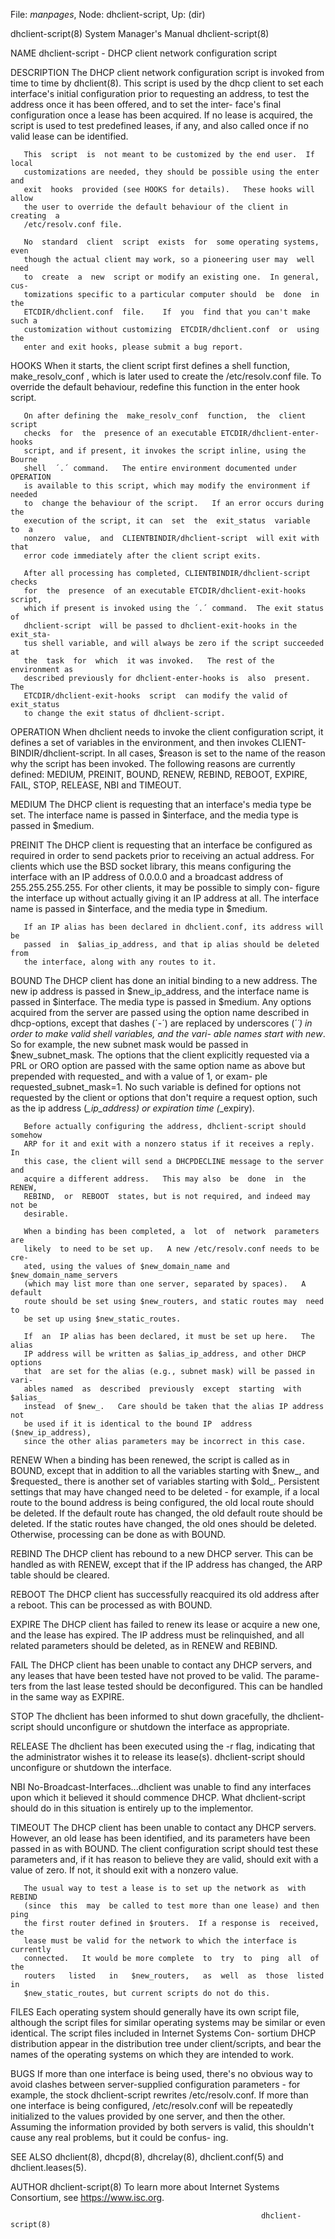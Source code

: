File: *manpages*,  Node: dhclient-script,  Up: (dir)

dhclient-script(8)          System Manager's Manual         dhclient-script(8)



NAME
       dhclient-script - DHCP client network configuration script

DESCRIPTION
       The  DHCP  client  network configuration script is invoked from time to
       time by dhclient(8).  This script is used by the  dhcp  client  to  set
       each  interface's initial configuration prior to requesting an address,
       to test the address once it has been offered, and  to  set  the  inter-
       face's final configuration once a lease has been acquired.  If no lease
       is acquired, the script is used to test predefined leases, if any,  and
       also called once if no valid lease can be identified.

       This  script  is  not meant to be customized by the end user.  If local
       customizations are needed, they should be possible using the enter  and
       exit  hooks  provided (see HOOKS for details).   These hooks will allow
       the user to override the default behaviour of the client in creating  a
       /etc/resolv.conf file.

       No  standard  client  script  exists  for  some operating systems, even
       though the actual client may work, so a pioneering user may  well  need
       to  create  a  new  script or modify an existing one.  In general, cus-
       tomizations specific to a particular computer should  be  done  in  the
       ETCDIR/dhclient.conf  file.    If  you  find that you can't make such a
       customization without customizing  ETCDIR/dhclient.conf  or  using  the
       enter and exit hooks, please submit a bug report.

HOOKS
       When  it  starts,  the  client  script  first defines a shell function,
       make_resolv_conf , which is later used to create  the  /etc/resolv.conf
       file.    To  override  the default behaviour, redefine this function in
       the enter hook script.

       On after defining the  make_resolv_conf  function,  the  client  script
       checks  for  the  presence of an executable ETCDIR/dhclient-enter-hooks
       script, and if present, it invokes the script inline, using the  Bourne
       shell  ´.´ command.   The entire environment documented under OPERATION
       is available to this script, which may modify the environment if needed
       to  change the behaviour of the script.   If an error occurs during the
       execution of the script, it can  set  the  exit_status  variable  to  a
       nonzero  value,  and  CLIENTBINDIR/dhclient-script  will exit with that
       error code immediately after the client script exits.

       After all processing has completed, CLIENTBINDIR/dhclient-script checks
       for  the  presence  of an executable ETCDIR/dhclient-exit-hooks script,
       which if present is invoked using the ´.´ command.  The exit status  of
       dhclient-script  will be passed to dhclient-exit-hooks in the exit_sta-
       tus shell variable, and will always be zero if the script succeeded  at
       the  task  for  which  it was invoked.   The rest of the environment as
       described previously for dhclient-enter-hooks is  also  present.    The
       ETCDIR/dhclient-exit-hooks  script  can modify the valid of exit_status
       to change the exit status of dhclient-script.

OPERATION
       When dhclient needs to  invoke  the  client  configuration  script,  it
       defines a set of variables in the environment, and then invokes CLIENT-
       BINDIR/dhclient-script.  In all cases, $reason is set to  the  name  of
       the reason why the script has been invoked.   The following reasons are
       currently defined:  MEDIUM,  PREINIT,  BOUND,  RENEW,  REBIND,  REBOOT,
       EXPIRE, FAIL, STOP, RELEASE, NBI and TIMEOUT.

MEDIUM
       The  DHCP  client  is requesting that an interface's media type be set.
       The interface name is passed in  $interface,  and  the  media  type  is
       passed in $medium.

PREINIT
       The  DHCP  client  is  requesting  that  an  interface be configured as
       required in order to send packets prior to receiving an actual address.
       For  clients  which  use the BSD socket library, this means configuring
       the interface with an IP address of 0.0.0.0 and a broadcast address  of
       255.255.255.255.   For other clients, it may be possible to simply con-
       figure the interface up without actually giving it  an  IP  address  at
       all.    The  interface name is passed in $interface, and the media type
       in $medium.

       If an IP alias has been declared in dhclient.conf, its address will  be
       passed  in  $alias_ip_address, and that ip alias should be deleted from
       the interface, along with any routes to it.

BOUND
       The DHCP client has done an initial binding to a new address.   The new
       ip  address  is  passed  in  $new_ip_address, and the interface name is
       passed in $interface.   The media type  is  passed  in  $medium.    Any
       options  acquired  from  the  server  are  passed using the option name
       described in dhcp-options, except that dashes  (´-´)  are  replaced  by
       underscores (´_´) in order to make valid shell variables, and the vari-
       able names start with new_.   So for example, the new subnet mask would
       be  passed in $new_subnet_mask.  The options that the client explicitly
       requested via a PRL or ORO option are passed with the same option  name
       as  above but prepended with requested_ and with a value of 1, or exam-
       ple requested_subnet_mask=1.  No such variable is defined  for  options
       not  requested  by  the  client or options that don't require a request
       option, such as  the  ip  address  (*_ip_address)  or  expiration  time
       (*_expiry).

       Before actually configuring the address, dhclient-script should somehow
       ARP for it and exit with a nonzero status if it receives a reply.    In
       this case, the client will send a DHCPDECLINE message to the server and
       acquire a different address.   This may also  be  done  in  the  RENEW,
       REBIND,  or  REBOOT  states, but is not required, and indeed may not be
       desirable.

       When a binding has been completed, a  lot  of  network  parameters  are
       likely  to need to be set up.   A new /etc/resolv.conf needs to be cre-
       ated, using the values of $new_domain_name and $new_domain_name_servers
       (which may list more than one server, separated by spaces).   A default
       route should be set using $new_routers, and static routes may  need  to
       be set up using $new_static_routes.

       If  an  IP alias has been declared, it must be set up here.   The alias
       IP address will be written as $alias_ip_address, and other DHCP options
       that  are set for the alias (e.g., subnet mask) will be passed in vari-
       ables named  as  described  previously  except  starting  with  $alias_
       instead  of $new_.   Care should be taken that the alias IP address not
       be used if it is identical to the bound IP  address  ($new_ip_address),
       since the other alias parameters may be incorrect in this case.

RENEW
       When  a  binding  has  been  renewed, the script is called as in BOUND,
       except that in addition to all the variables starting with  $new_,  and
       $requested_  there  is  another  set  of variables starting with $old_.
       Persistent settings that may have changed need  to  be  deleted  -  for
       example, if a local route to the bound address is being configured, the
       old local route should be deleted.  If the default route  has  changed,
       the  old  default  route  should be deleted.  If the static routes have
       changed, the old ones should be deleted.  Otherwise, processing can  be
       done as with BOUND.

REBIND
       The  DHCP client has rebound to a new DHCP server.  This can be handled
       as with RENEW, except that if the IP address has changed, the ARP table
       should be cleared.

REBOOT
       The  DHCP  client  has  successfully reacquired its old address after a
       reboot.   This can be processed as with BOUND.

EXPIRE
       The DHCP client has failed to renew its lease or acquire a new one, and
       the  lease  has expired.   The IP address must be relinquished, and all
       related parameters should be deleted, as in RENEW and REBIND.

FAIL
       The DHCP client has been unable to contact any DHCP  servers,  and  any
       leases that have been tested have not proved to be valid.   The parame-
       ters from the last lease tested should be deconfigured.   This  can  be
       handled in the same way as EXPIRE.

STOP
       The  dhclient  has been informed to shut down gracefully, the dhclient-
       script should unconfigure or shutdown the interface as appropriate.

RELEASE
       The dhclient has been executed using the -r flag, indicating  that  the
       administrator  wishes  it  to  release  its  lease(s).  dhclient-script
       should unconfigure or shutdown the interface.

NBI
       No-Broadcast-Interfaces...dhclient was unable to  find  any  interfaces
       upon  which  it believed it should commence DHCP.  What dhclient-script
       should do in this situation is entirely up to the implementor.

TIMEOUT
       The DHCP client has been unable to contact any DHCP servers.   However,
       an  old  lease has been identified, and its parameters have been passed
       in as with BOUND.   The client configuration script should  test  these
       parameters and, if it has reason to believe they are valid, should exit
       with a value of zero.   If not, it should exit with a nonzero value.

       The usual way to test a lease is to set up the network as  with  REBIND
       (since  this  may  be called to test more than one lease) and then ping
       the first router defined in $routers.  If a response is  received,  the
       lease must be valid for the network to which the interface is currently
       connected.   It would be more complete  to  try  to  ping  all  of  the
       routers   listed   in   $new_routers,   as  well  as  those  listed  in
       $new_static_routes, but current scripts do not do this.

FILES
       Each operating system  should  generally  have  its  own  script  file,
       although  the script files for similar operating systems may be similar
       or even identical.   The script files included in Internet Systems Con-
       sortium  DHCP  distribution  appear  in  the  distribution  tree  under
       client/scripts, and bear the names of the operating  systems  on  which
       they are intended to work.

BUGS
       If  more  than  one  interface is being used, there's no obvious way to
       avoid clashes between server-supplied configuration  parameters  -  for
       example, the stock dhclient-script rewrites /etc/resolv.conf.   If more
       than one  interface  is  being  configured,  /etc/resolv.conf  will  be
       repeatedly  initialized  to the values provided by one server, and then
       the other.   Assuming the  information  provided  by  both  servers  is
       valid,  this shouldn't cause any real problems, but it could be confus-
       ing.

SEE ALSO
       dhclient(8),    dhcpd(8),     dhcrelay(8),     dhclient.conf(5)     and
       dhclient.leases(5).

AUTHOR
       dhclient-script(8) To learn more about Internet Systems Consortium, see
       https://www.isc.org.



                                                            dhclient-script(8)
